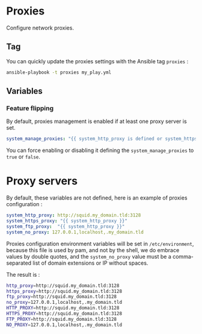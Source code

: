 Proxies
=======

Configure network proxies.

Tag
---

You can quickly update the proxies settings with the Ansible tag `proxies` :

```sh
ansible-playbook -t proxies my_play.yml
```

Variables
---------

### Feature flipping

By default, proxies management is enabled if at least one proxy server is set.

```yaml
system_manage_proxies: "{{ system_http_proxy is defined or system_https_proxy is defined or system_ftp_proxy is defined }}"
```

You can force enabling or disabling it defining the `system_manage_proxies` to `true` or `false`.

# Proxy servers

By default, these variables are not defined, here is an example of
proxies configuration :

```yaml
system_http_proxy: http://squid.my_domain.tld:3128
system_https_proxy: "{{ system_http_proxy }}"
system_ftp_proxy:  "{{ system_http_proxy }}"
system_no_proxy: 127.0.0.1,localhost,.my_domain.tld
```

Proxies configuration environment variables will be set in `/etc/environment`,
because this file is used by pam, and not by the shell, we do embrace values
by double quotes, and the `system_no_proxy` value must be a comma-separated
list of domain extensions or IP without spaces.

The result is :

```sh
http_proxy=http://squid.my_domain.tld:3128
https_proxy=http://squid.my_domain.tld:3128
ftp_proxy=http://squid.my_domain.tld:3128
no_proxy=127.0.0.1,localhost,.my_domain.tld
HTTP_PROXY=http://squid.my_domain.tld:3128
HTTPS_PROXY=http://squid.my_domain.tld:3128
FTP_PROXY=http://squid.my_domain.tld:3128
NO_PROXY=127.0.0.1,localhost,.my_domain.tld
```
